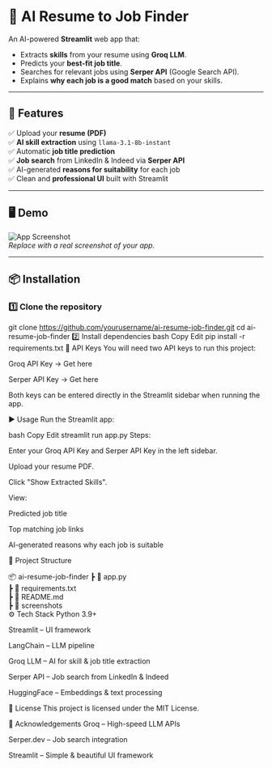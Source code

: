 # 📄 AI Resume to Job Finder

An AI-powered **Streamlit** web app that:
- Extracts **skills** from your resume using **Groq LLM**.
- Predicts your **best-fit job title**.
- Searches for relevant jobs using **Serper API** (Google Search API).
- Explains **why each job is a good match** based on your skills.

---

## 🚀 Features

✅ Upload your **resume (PDF)**  
✅ **AI skill extraction** using `llama-3.1-8b-instant`  
✅ Automatic **job title prediction**  
✅ **Job search** from LinkedIn & Indeed via **Serper API**  
✅ AI-generated **reasons for suitability** for each job  
✅ Clean and **professional UI** built with Streamlit  

---

## 🖥️ Demo

![App Screenshot](screenshot.png)  
*Replace with a real screenshot of your app.*

---

## 📦 Installation

### 1️⃣ Clone the repository

git clone https://github.com/yourusername/ai-resume-job-finder.git
cd ai-resume-job-finder
2️⃣ Install dependencies
bash
Copy
Edit
pip install -r requirements.txt
🔑 API Keys
You will need two API keys to run this project:

Groq API Key → Get here

Serper API Key → Get here

Both keys can be entered directly in the Streamlit sidebar when running the app.

▶️ Usage
Run the Streamlit app:

bash
Copy
Edit
streamlit run app.py
Steps:

Enter your Groq API Key and Serper API Key in the left sidebar.

Upload your resume PDF.

Click "Show Extracted Skills".

View:

Predicted job title

Top matching job links

AI-generated reasons why each job is suitable

📂 Project Structure


📦 ai-resume-job-finder
 ┣ 📜 app.py       
 ┣ 📜 requirements.txt  
 ┣ 📜 README.md       
 ┣ 📂 screenshots       
⚙️ Tech Stack
Python 3.9+

Streamlit – UI framework

LangChain – LLM pipeline

Groq LLM – AI for skill & job title extraction

Serper API – Job search from LinkedIn & Indeed

HuggingFace – Embeddings & text processing

📜 License
This project is licensed under the MIT License.

🙌 Acknowledgements
Groq – High-speed LLM APIs

Serper.dev – Job search integration

Streamlit – Simple & beautiful UI framework
